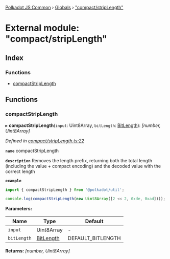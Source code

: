 [Polkadot JS Common](../README.md) › [Globals](../globals.md) › ["compact/stripLength"](_compact_striplength_.md)

# External module: "compact/stripLength"

## Index

### Functions

* [compactStripLength](_compact_striplength_.md#compactstriplength)

## Functions

###  compactStripLength

▸ **compactStripLength**(`input`: Uint8Array, `bitLength`: [BitLength](_compact_types_.md#bitlength)): *[number, Uint8Array]*

*Defined in [compact/stripLength.ts:22](https://github.com/polkadot-js/common/blob/f4be1fe5/packages/util/src/compact/stripLength.ts#L22)*

**`name`** compactStripLength

**`description`** Removes the length prefix, returning both the total length (including the value + compact encoding) and the decoded value with the correct length

**`example`** 
<BR>

```javascript
import { compactStripLength } from '@polkadot/util';

console.log(compactStripLength(new Uint8Array([2 << 2, 0xde, 0xad]))); // [2, Uint8Array[0xde, 0xad]]
```

**Parameters:**

Name | Type | Default |
------ | ------ | ------ |
`input` | Uint8Array | - |
`bitLength` | [BitLength](_compact_types_.md#bitlength) | DEFAULT_BITLENGTH |

**Returns:** *[number, Uint8Array]*

